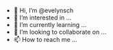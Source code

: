 - 👋 Hi, I’m @evelynsch
- 👀 I’m interested in ...
- 🌱 I’m currently learning ...
- 💞️ I’m looking to collaborate on ...
- 📫 How to reach me ...

<!---
evelynsch/evelynsch is a ✨ special ✨ repository because its `README.md` (this file) appears on your GitHub profile.
You can click the Preview link to take a look at your changes.
--->
